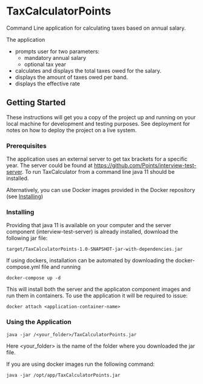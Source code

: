 # TaxCalculatorPoints

Command Line application for calculating taxes based on annual salary.

The application 
* prompts user for two parameters:
   * mandatory annual salary
   * optional tax year
* calculates and displays the total taxes owed for the salary.
* displays the amount of taxes owed per band.
* displays the effective rate  

## Getting Started

These instructions will get you a copy of the project up and running on your local machine for development and testing purposes. See deployment for notes on how to deploy the project on a live system.

### Prerequisites

The application uses an external server to get tax brackets for a specific year. The server could be found at https://github.com/Points/interview-test-server.
To run TaxCalculator from a command line java 11 should be installed.

Alternatively, you can use Docker images  provided in the Docker repository (see [Installing](#installing)) 

### Installing

Providing that java 11 is available on your computer and the server component (interview-test-server) is already installed, download the following jar file:
```
target/TaxCalculatorPoints-1.0-SNAPSHOT-jar-with-dependencies.jar
```

If using dockers, installation can be automated by downloading the docker-compose.yml file and running
```
docker-compose up -d
```

This will install both the server and the applicaton component images and run them in containers. To use the application it will be required to issue:
```
docker attach <application-container-name>
```

### Using the Application

```
java -jar /<your_folder>/TaxCalculatorPoints.jar
```
Here <your_folder> is the name of the folder where you downloaded the jar file.

If you are using docker images run the following command: 

```
java -jar /opt/app/TaxCalculatorPoints.jar
```
